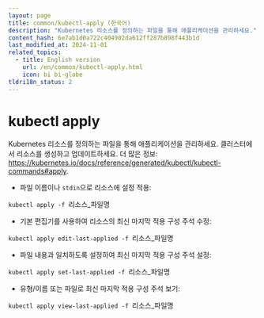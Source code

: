 ```yaml
---
layout: page
title: common/kubectl-apply (한국어)
description: "Kubernetes 리소스를 정의하는 파일을 통해 애플리케이션을 관리하세요."
content_hash: 6e7ab1d0a722c404902da612ff287b898f443b1d
last_modified_at: 2024-11-01
related_topics:
  - title: English version
    url: /en/common/kubectl-apply.html
    icon: bi bi-globe
tldri18n_status: 2
---
```

# kubectl apply

Kubernetes 리소스를 정의하는 파일을 통해 애플리케이션을 관리하세요.
클러스터에서 리소스를 생성하고 업데이트하세요.
더 많은 정보: <https://kubernetes.io/docs/reference/generated/kubectl/kubectl-commands#apply>.

- 파일 이름이나 `stdin`으로 리소스에 설정 적용:

`kubectl apply -f `<span class="tldr-var badge badge-pill bg-dark-lm bg-white-dm text-white-lm text-dark-dm font-weight-bold">리소스_파일명</span>

- 기본 편집기를 사용하여 리소스의 최신 마지막 적용 구성 주석 수정:

`kubectl apply edit-last-applied -f `<span class="tldr-var badge badge-pill bg-dark-lm bg-white-dm text-white-lm text-dark-dm font-weight-bold">리소스_파일명</span>

- 파일 내용과 일치하도록 설정하여 최신 마지막 적용 구성 주석 설정:

`kubectl apply set-last-applied -f `<span class="tldr-var badge badge-pill bg-dark-lm bg-white-dm text-white-lm text-dark-dm font-weight-bold">리소스_파일명</span>

- 유형/이름 또는 파일로 최신 마지막 적용 구성 주석 보기:

`kubectl apply view-last-applied -f `<span class="tldr-var badge badge-pill bg-dark-lm bg-white-dm text-white-lm text-dark-dm font-weight-bold">리소스_파일명</span>
